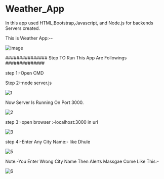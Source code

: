 # Weather_App
In this app used HTML,Bootstrap,Javascript, and Node.js for backends Servers created.

This is Weather App:--

![image](https://user-images.githubusercontent.com/119286565/220435266-81c3e353-35c4-460c-8670-cfe2242bdfe5.png)

############### Step TO Run This App Are Followings  ##############

step 1:-Open CMD 

Step 2:-node server.js

![1](https://user-images.githubusercontent.com/119286565/220432826-4271d3d7-2bcb-4179-9d24-495815ec86c6.png)

Now Server Is Running On Port 3000.

![2](https://user-images.githubusercontent.com/119286565/220433183-2804d960-3e2d-4838-8461-584db48307f7.png)

step 3:-open browser :-localhost:3000 in url

![3](https://user-images.githubusercontent.com/119286565/220433822-422fd255-28bc-4a06-878d-b5b3b972c025.png)

step 4:-Enter Any City Name:- like Dhule

![5](https://user-images.githubusercontent.com/119286565/220434232-bed9652e-2c14-41ce-995d-53223dac6c33.png)

Note:-You Enter Wrong City Name Then Alerts Massgae Come Like This:-

![6](https://user-images.githubusercontent.com/119286565/220434539-7bce43af-960d-4491-b455-7a72beedcc29.png)

